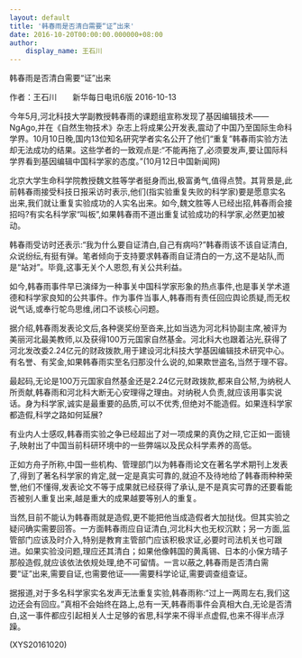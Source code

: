 ```yaml
---
layout: default
title: '韩春雨是否清白需要“证”出来'
date: 2016-10-20T00:00:00.000000+08:00
author:
    display_name: 王石川
---
```


韩春雨是否清白需要“证”出来

作者：王石川　　新华每日电讯6版 2016-10-13

今年5月,河北科技大学副教授韩春雨的课题组宣称发现了基因编辑技术——NgAgo,并在《自然生物技术》杂志上将成果公开发表,震动了中国乃至国际生命科学界。10月10日晚,国内13位知名研究学者实名公开了他们“重复”韩春雨实验方法却无法成功的结果。这些学者的一致观点是:“不能再拖了,必须要发声,要让国际科学界看到基因编辑中国科学家的态度。”(10月12日中国新闻网)

北京大学生命科学院教授魏文胜等学者挺身而出,极富勇气,值得点赞。其背景是,此前韩春雨接受科技日报采访时表示,他们(指实验重复失败的科学家)要是愿意实名出来,我们就让重复实验成功的人实名出来。如今,魏文胜等人已经出招,韩春雨会接招吗?有实名科学家“叫板”,如果韩春雨不道出重复试验成功的科学家,必然更加被动。

韩春雨受访时还表示:“我为什么要自证清白,自己有病吗?”韩春雨该不该自证清白,众说纷纭,有挺有弹。笔者倾向于支持要求韩春雨自证清白的一方,这不是站队,而是“站对”。毕竟,这事无关个人恩怨,有关公共利益。

如今,韩春雨事件早已演绎为一种事关中国科学家形象的热点事件,也是事关学术道德和科学家良知的公共事件。作为事件当事人,韩春雨有责任回应舆论质疑,而无权说气话,或奉行鸵鸟思维,闭口不谈核心问题。

据介绍,韩春雨发表论文后,各种褒奖纷至沓来,比如当选为河北科协副主席,被评为美丽河北最美教师,以及获得100万元国家自然基金。河北科大也跟着沾光,获得了河北发改委2.24亿元的财政拨款,用于建设河北科技大学基因编辑技术研究中心。有名誉、有奖金,如果韩春雨实至名归那没什么说的,如果欺世盗名,当然于理不容。

最起码,无论是100万元国家自然基金还是2.24亿元财政拨款,都来自公帑,为纳税人所贡献,韩春雨和河北科大断无心安理得之理由。对纳税人负责,就应该用事实说话。身为科学家,诚实是最重要的品质,可以不优秀,但绝对不能造假。如果连科学家都造假,科学之路如何延展?

有业内人士感叹,韩春雨实验之争已经超出了对一项成果的真伪之辩,它正如一面镜子,映射出了中国当前科研环境中的一些弊端以及民众科学素养的高低。

正如方舟子所称,中国一些机构、管理部门以为韩春雨论文在著名学术期刊上发表了,得到了著名科学家的肯定,就一定是真实可靠的,就迫不及待地给了韩春雨种种荣誉,他们不懂得,发表论文不等于成果就已经获得了承认,是不是真实可靠的还要看能否被别人重复出来,越是重大的成果越要等别人的重复。

当然,目前不能认为韩春雨就是造假,更不能把他当成造假者大加挞伐。但其实验之疑问确实需要回答。一方面韩春雨应自证清白,河北科大也无权沉默；另一方面,监管部门应该及时介入,特别是教育主管部门应该积极求证,必要时司法机关也可跟进。如果实验没问题,理应还其清白；如果他像韩国的黄禹锡、日本的小保方晴子那般造假,就应该依法依规处理,绝不可留情。一言以蔽之,韩春雨是否清白需要“证”出来,需要自证,也需要他证——需要科学论证,需要调查组查证。

据报道,对于多名科学家实名发声无法重复实验,韩春雨称:“过上一两周左右,我们这边还会有回应。”真相不会始终在路上,总有一天,韩春雨事件会真相大白,无论是否清白,这一事件都应引起相关人士足够的省思,科学来不得半点虚假,也来不得半点浮躁。

(XYS20161020)

